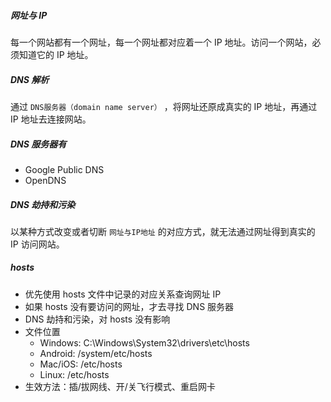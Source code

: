 ##### 网址与 IP
每一个网站都有一个网址，每一个网址都对应着一个 IP 地址。访问一个网站，必须知道它的 IP 地址。

##### DNS 解析
通过 `DNS服务器（domain name server）` ，将网址还原成真实的 IP 地址，再通过 IP 地址去连接网站。

##### DNS 服务器有
- Google Public DNS
- OpenDNS

##### DNS 劫持和污染
以某种方式改变或者切断 `网址与IP地址` 的对应方式，就无法通过网址得到真实的 IP 访问网站。

##### hosts
- 优先使用 hosts 文件中记录的对应关系查询网址 IP
- 如果 hosts 没有要访问的网址，才去寻找 DNS 服务器
- DNS 劫持和污染，对 hosts 没有影响
- 文件位置
    - Windows: C:\Windows\System32\drivers\etc\hosts
    - Android: /system/etc/hosts
    - Mac/iOS: /etc/hosts
    - Linux: /etc/hosts
- 生效方法：插/拔网线、开/关飞行模式、重启网卡
